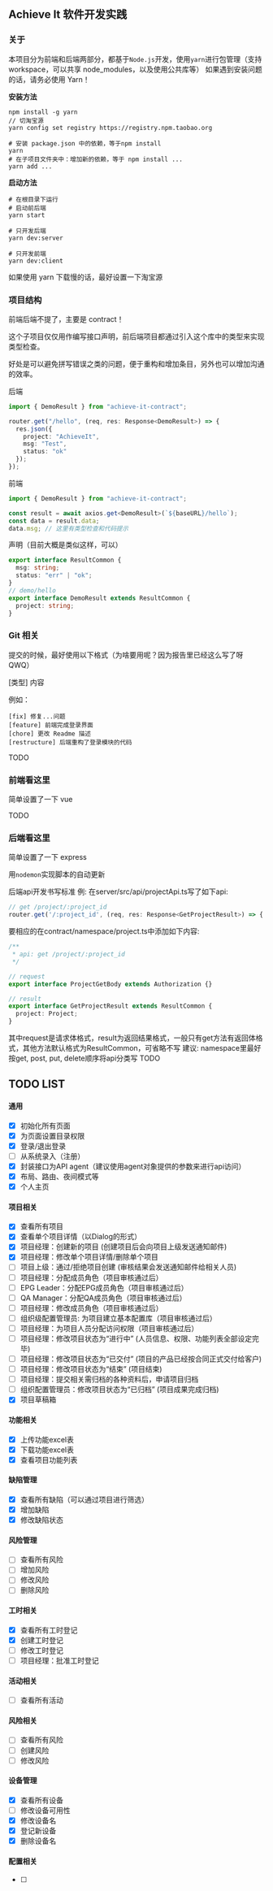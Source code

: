 ## Achieve It 软件开发实践

### 关于

本项目分为前端和后端两部分，都基于`Node.js`开发，使用`yarn`进行包管理（支持 workspace，可以共享 node_modules，以及使用公共库等）
如果遇到安装问题的话，请务必使用 Yarn！

**安装方法**

```shell script
npm install -g yarn
// 切淘宝源
yarn config set registry https://registry.npm.taobao.org
```

```shell script
# 安装 package.json 中的依赖，等于npm install
yarn
# 在子项目文件夹中：增加新的依赖，等于 npm install ...
yarn add ...
```

**启动方法**

```shell script
# 在根目录下运行
# 启动前后端
yarn start

# 只开发后端
yarn dev:server

# 只开发前端
yarn dev:client
```

如果使用 yarn 下载慢的话，最好设置一下淘宝源

### 项目结构

前端后端不提了，主要是 contract！

这个子项目仅仅用作编写接口声明，前后端项目都通过引入这个库中的类型来实现类型检查。

好处是可以避免拼写错误之类的问题，便于重构和增加条目，另外也可以增加沟通的效率。

后端

```typescript
import { DemoResult } from "achieve-it-contract";

router.get("/hello", (req, res: Response<DemoResult>) => {
  res.json({
    project: "AchieveIt",
    msg: "Test",
    status: "ok"
  });
});
```

前端

```typescript
import { DemoResult } from "achieve-it-contract";

const result = await axios.get<DemoResult>(`${baseURL}/hello`);
const data = result.data;
data.msg; // 这里有类型检查和代码提示
```

声明（目前大概是类似这样，可以）

```typescript
export interface ResultCommon {
  msg: string;
  status: "err" | "ok";
}
// demo/hello
export interface DemoResult extends ResultCommon {
  project: string;
}
```

### Git 相关

提交的时候，最好使用以下格式（为啥要用呢？因为报告里已经这么写了呀 QWQ）

[类型] 内容

例如：

```shell script
[fix] 修复...问题
[feature] 前端完成登录界面
[chore] 更改 Readme 描述
[restructure] 后端重构了登录模块的代码
```

TODO

### 前端看这里

简单设置了一下 vue

TODO

### 后端看这里

简单设置了一下 express

用`nodemon`实现脚本的自动更新

后端api开发书写标准
例: 在server/src/api/projectApi.ts写了如下api:
```typescript
// get /project/:project_id
router.get('/:project_id', (req, res: Response<GetProjectResult>) => {...})
```
要相应的在contract/namespace/project.ts中添加如下内容:
```typescript
/**
 * api: get /project/:project_id
 */

// request
export interface ProjectGetBody extends Authorization {}

// result
export interface GetProjectResult extends ResultCommon {
  project: Project;
}
```
其中request是请求体格式，result为返回结果格式，一般只有get方法有返回体格式，其他方法默认格式为ResultCommon，可省略不写
建议: namespace里最好按get, post, put, delete顺序将api分类写
TODO


## TODO LIST
#### 通用
- [x] 初始化所有页面
- [x] 为页面设置目录权限
- [x] 登录/退出登录
- [ ] 从系统录入（注册）
- [x] 封装接口为API agent（建议使用agent对象提供的参数来进行api访问）
- [x] 布局、路由、夜间模式等
- [x] 个人主页

#### 项目相关
- [x] 查看所有项目
- [x] 查看单个项目详情（以Dialog的形式）
- [x] 项目经理：创建新的项目 (创建项目后会向项目上级发送通知邮件)
- [x] 项目经理：修改单个项目详情/删除单个项目 
- [ ] 项目上级：通过/拒绝项目创建 (审核结果会发送通知邮件给相关人员)
- [ ] 项目经理：分配成员角色（项目审核通过后）
- [ ] EPG Leader：分配EPG成员角色（项目审核通过后）
- [ ] QA Manager：分配QA成员角色（项目审核通过后）
- [ ] 项目经理：修改成员角色（项目审核通过后）
- [ ] 组织级配置管理员: 为项目建立基本配置库（项目审核通过后）
- [ ] 项目经理：为项目人员分配访问权限（项目审核通过后）
- [ ] 项目经理：修改项目状态为“进行中” (人员信息、权限、功能列表全部设定完毕)
- [ ] 项目经理：修改项目状态为“已交付” (项目的产品已经按合同正式交付给客户)
- [ ] 项目经理：修改项目状态为“结束” (项目结束)
- [ ] 项目经理：提交相关需归档的各种资料后，申请项目归档
- [ ] 组织配置管理员：修改项目状态为“已归档” (项目成果完成归档)
- [x] 项目草稿箱

#### 功能相关
- [X] 上传功能excel表
- [X] 下载功能excel表
- [X] 查看项目功能列表

#### 缺陷管理
- [X] 查看所有缺陷（可以通过项目进行筛选）
- [X] 增加缺陷
- [X] 修改缺陷状态 

#### 风险管理
- [ ] 查看所有风险
- [ ] 增加风险
- [ ] 修改风险
- [ ] 删除风险

#### 工时相关
- [x] 查看所有工时登记
- [x] 创建工时登记
- [ ] 修改工时登记
- [ ] 项目经理：批准工时登记

#### 活动相关
- [ ] 查看所有活动

#### 风险相关
- [ ] 查看所有风险
- [ ] 创建风险
- [ ] 修改风险

#### 设备管理
- [x] 查看所有设备
- [ ] 修改设备可用性
- [x] 修改设备名
- [x] 登记新设备
- [x] 删除设备名

#### 配置相关
- [ ]
